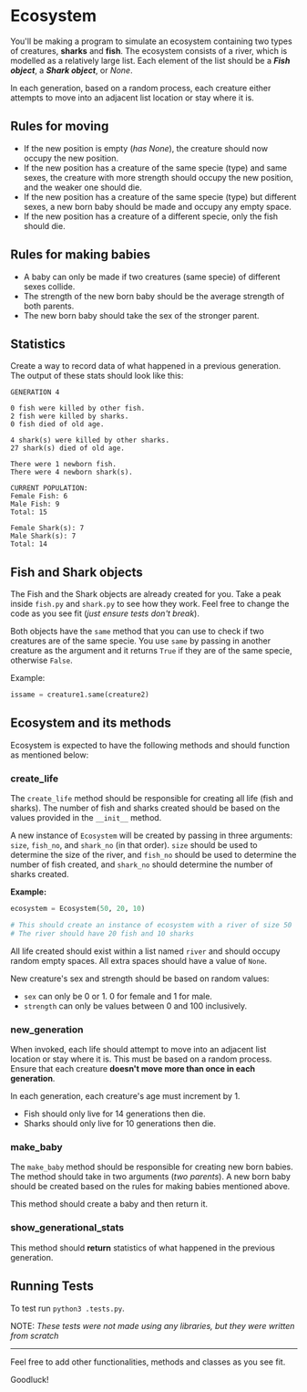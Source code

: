 # Ecosystem

You'll be making a program to simulate an ecosystem containing two types of creatures, **sharks** and **fish**. The ecosystem consists of a river, which is modelled as a relatively large list. Each element of the list should be a ***Fish object***, a ***Shark object***, or *None*. 

In each generation, based on a random process, each creature either attempts to move into an adjacent list location or stay where it is. 

## Rules for moving

- If the new position is empty (*has None*), the creature should now occupy the new position.
- If the new position has a creature of the same specie (type) and same sexes, the creature with more strength should occupy the new position, and the weaker one should die.
- If the new position has a creature of the same specie (type) but different sexes, a new born baby should be made and occupy any empty space. 
- If the new position has a creature of a different specie, only the fish should die.

## Rules for making babies

- A baby can only be made if two creatures (same specie) of different sexes collide.
- The strength of the new born baby should be the average strength of both parents.
- The new born baby should take the sex of the stronger parent.

## Statistics

Create a way to record data of what happened in a previous generation. The output of these stats should look like this:

```
GENERATION 4

0 fish were killed by other fish.
2 fish were killed by sharks.
0 fish died of old age.

4 shark(s) were killed by other sharks.
27 shark(s) died of old age.

There were 1 newborn fish.
There were 4 newborn shark(s).

CURRENT POPULATION:
Female Fish: 6
Male Fish: 9
Total: 15

Female Shark(s): 7
Male Shark(s): 7
Total: 14
```

## Fish and Shark objects

The Fish and the Shark objects are already created for you. Take a peak inside `fish.py` and `shark.py` to see how they work. Feel free to change the code as you see fit (*just ensure tests don't break*).

Both objects have the `same` method that you can use to check if two creatures are of the same specie. You use `same` by passing in another creature as the argument and it returns `True` if they are of the same specie, otherwise `False`.

Example: 

```python
issame = creature1.same(creature2)
```

## Ecosystem and its methods

Ecosystem is expected to have the following methods and should function as mentioned below:

### create_life

The `create_life` method should be responsible for creating all life (fish and sharks). The number of fish and sharks created should be based on the values provided in the `__init__` method.

A new instance of `Ecosystem` will be created by passing in three arguments: `size`, `fish_no`, and `shark_no` (in that order). `size` should be used to determine the size of the river, and `fish_no` should be used to determine the number of fish created, and `shark_no` should determine the number of sharks created.

**Example:**
```python
ecosystem = Ecosystem(50, 20, 10)

# This should create an instance of ecosystem with a river of size 50
# The river should have 20 fish and 10 sharks
```

All life created should exist within a list named `river` and should occupy random empty spaces. All extra spaces should have a value of `None`.

New creature's sex and strength should be based on random values:

- `sex` can only be 0 or 1. 0 for female and 1 for male.
- `strength` can only be values between 0 and 100 inclusively.

### new_generation

When invoked, each life should attempt to move into an adjacent list location or stay where it is. This must be based on a random process. Ensure that each creature **doesn't move more than once in each generation**. 

In each generation, each creature's age must increment by 1. 

- Fish should only live for 14 generations then die.
- Sharks should only live for 10 generations then die.

### make_baby

The `make_baby` method should be responsible for creating new born babies. The method should take in two arguments (*two parents*). A new born baby should be created based on the rules for making babies mentioned above.

This method should create a baby and then return it.

### show_generational_stats

This method should **return** statistics of what happened in the previous generation.

## Running Tests

To test run `python3 .tests.py`.

NOTE: *These tests were not made using any libraries, but they were written from scratch*

---

Feel free to add other functionalities, methods and classes as you see fit.

Goodluck!
